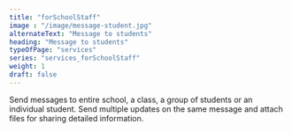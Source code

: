 ```yaml
---
title: "forSchoolStaff"
image : "/image/message-student.jpg"
alternateText: "Message to students"
heading: "Message to students"
typeOfPage: "services"
series: "services_forSchoolStaff"
weight: 1
draft: false
---
```


<p>Send messages to entire school, a class, a group of students or an individual student. Send multiple updates on the same message and attach files for sharing detailed information.</p>